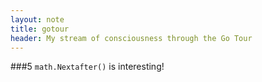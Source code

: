 ```yaml
---
layout: note
title: gotour
header: My stream of consciousness through the Go Tour
---
```


###5 
`math.Nextafter()` is interesting!
